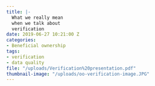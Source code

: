 ```yaml
---
title: |-
  What we really mean
  when we talk about
  verification
date: 2019-06-27 10:21:00 Z
categories:
- Beneficial ownership
tags:
- verification
- data quality
file: "/uploads/Verification%20presentation.pdf"
thumbnail-image: "/uploads/oo-verification-image.JPG"
---
```


